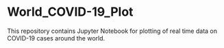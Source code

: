 # World_COVID-19_Plot
This repository contains Jupyter Notebook for plotting of real time data on COVID-19 cases around the world.
